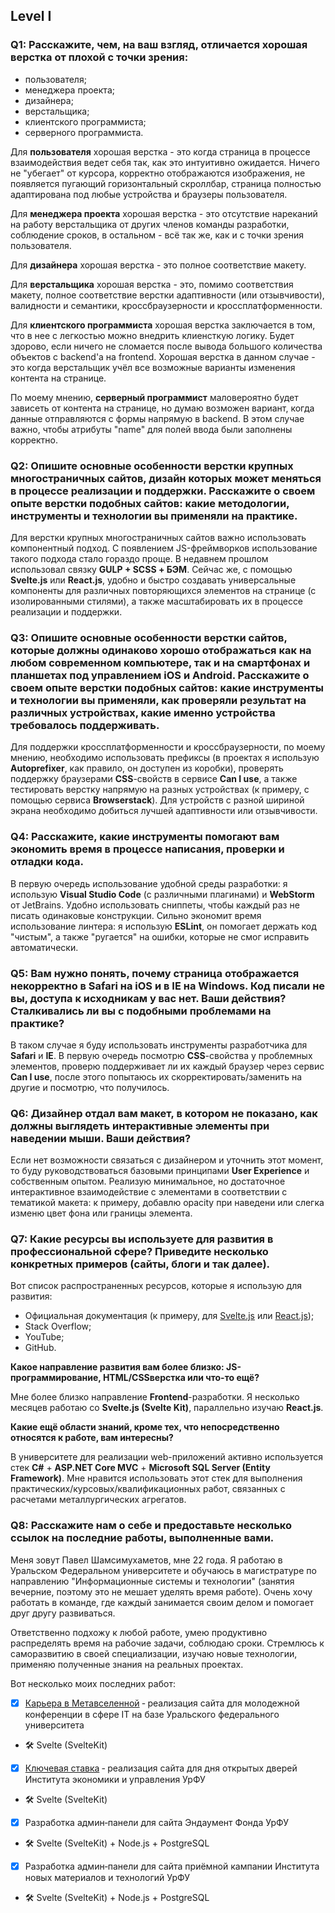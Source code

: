 ## Level I

### Q1: Расскажите, чем, на ваш взгляд, отличается хорошая верстка от плохой с точки зрения:
 - пользователя; 
 - менеджера проекта;
 - дизайнера;
 - верстальщика; 
 - клиентского программиста;
 - серверного программиста.

Для **пользователя** хорошая верстка - это когда страница в процессе взаимодействия ведет себя так, как это интуитивно ожидается. Ничего не "убегает" от курсора, корректно отображаются изображения, не появляется пугающий горизонтальный скроллбар, страница полностью адаптирована под любые устройства и браузеры пользователя.

Для **менеджера проекта** хорошая верстка - это отсутствие нареканий на работу верстальщика от других членов команды разработки, соблюдение сроков, в остальном - всё так же, как и с точки зрения пользователя.

Для **дизайнера** хорошая верстка - это полное соответствие макету.

Для **верстальщика** хорошая верстка - это, помимо соответствия макету, полное соответствие верстки адаптивности (или отзывчивости), валидности и семантики, кроссбраузерности и кроссплатформенности.

Для **клиентского программиста** хорошая верстка заключается в том, что в нее с легкостью можно внедрить клиенсткую логику. Будет здорово, если ничего не сломается после вывода большого количества объектов с backend'а на frontend. Хорошая верстка в данном случае - это когда верстальщик учёл все возможные варианты изменения контента на странице.

По моему мнению, **серверный программист** маловероятно будет зависеть от контента на странице, но думаю возможен вариант, когда данные отправляются с формы напрямую в backend. В этом случае важно, чтобы атрибуты "name" для полей ввода были заполнены корректно.

### Q2: Опишите основные особенности верстки крупных многостраничных сайтов, дизайн которых может меняться в процессе реализации и поддержки. Расскажите о своем опыте верстки подобных сайтов: какие методологии, инструменты и технологии вы применяли на практике.

Для верстки крупных многостраничных сайтов важно использовать компонентный подход. С появлением JS-фреймворков использование такого подхода стало гораздо проще.
В недавнем прошлом использовал связку **GULP + SCSS + БЭМ**. Сейчас же, с помощью **Svelte.js** или **React.js**, удобно и быстро создавать универсальные компоненты для различных повторяющихся элементов на странице (с изолированными стилями), а также масштабировать их в процессе реализации и поддержки.

### Q3: Опишите основные особенности верстки сайтов, которые должны одинаково хорошо отображаться как на любом современном компьютере, так и на смартфонах и планшетах под управлением iOS и Android. Расскажите о своем опыте верстки подобных сайтов: какие инструменты и технологии вы применяли, как проверяли результат на различных устройствах, какие именно устройства требовалось поддерживать.

Для поддержки кроссплатформенности и кроссбраузерности, по моему мнению, необходимо использовать префиксы (в проектах я использую **Autoprefixer**, как правило, он доступен из коробки), проверять поддержку браузерами **CSS**-свойств в сервисе **Can I use**, а также тестировать верстку напрямую на разных устройствах (к примеру, с помощью сервиса **Browserstack**). Для устройств с разной шириной экрана необходимо добиться лучшей адаптивности или отзывчивости.

### Q4: Расскажите, какие инструменты помогают вам экономить время в процессе написания, проверки и отладки кода.

В первую очередь использование удобной среды разработки: я использую **Visual Studio Code** (с различными плагинами) и **WebStorm** от JetBrains. Удобно использовать сниппеты, чтобы каждый раз не писать одинаковые конструкции. Сильно экономит время использование линтера: я использую **ESLint**, он помогает держать код "чистым", а также "ругается" на ошибки, которые не смог исправить автоматически.

### Q5: Вам нужно понять, почему страница отображается некорректно в Safari на iOS и в IE на Windows. Код писали не вы, доступа к исходникам у вас нет. Ваши действия? Сталкивались ли вы с подобными проблемами на практике?

В таком случае я буду использовать инструменты разработчика для **Safari** и **IE**. В первую очередь посмотрю **CSS**-свойства у проблемных элементов, проверю поддерживает ли их каждый браузер через сервис **Can I use**, после этого попытаюсь их скорректировать/заменить на другие и посмотрю, что получилось.

### Q6: Дизайнер отдал вам макет, в котором не показано, как должны выглядеть интерактивные элементы при наведении мыши. Ваши действия?

Если нет возможности связаться с дизайнером и уточнить этот момент, то буду руководствоваться базовыми принципами **User Experience** и собственным опытом. Реализую минимальное, но достаточное интерактивное взаимодействие с элементами в соответствии с тематикой макета: к примеру, добавлю opacity при наведени или слегка изменю цвет фона или границы элемента.

### Q7: Какие ресурсы вы используете для развития в профессиональной сфере? Приведите несколько конкретных примеров (сайты, блоги и так далее). 

Вот список распространенных ресурсов, которые я использую для развития:
- Официальная документация (к примеру, для [Svelte.js](https://ru.svelte.dev/) или [React.js](https://ru.reactjs.org/));
- Stack Overflow;
- YouTube;
- GitHub.

**Какое направление развития вам более близко: JS-программирование, HTML/CSSверстка или что-то ещё?**

Мне более близко направление **Frontend**-разработки. Я несколько месяцев работаю со **Svelte.js (Svelte Kit)**, параллельно изучаю **React.js**.

**Какие ещё области знаний, кроме тех, что непосредственно относятся к работе, вам
интересны?**

В университете для реализации web-приложений активно используется стек **C#** + **ASP.NET Core MVC** + **Microsoft SQL Server (Entity Framework)**. Мне нравится использовать этот стек для выполнения практических/курсовых/квалификационных работ, связанных с расчетами металлургических агрегатов.

### Q8: Расскажите нам о себе и предоставьте несколько ссылок на последние работы, выполненные вами. 

Меня зовут Павел Шамсимухаметов, мне 22 года. Я работаю в Уральском Федеральном университете и обучаюсь в магистратуре по направлению "Информационные системы и технологии" (занятия вечерние, поэтому это не мешает уделять время работе). Очень хочу работать в команде, где каждый занимается своим делом и помогает друг другу развиваться. 

Ответственно подхожу к любой работе, умею продуктивно распределять время на рабочие задачи, соблюдаю сроки. Стремлюсь к саморазвитию в своей специализации, изучаю новые технологии, применяю полученные знания на реальных проектах.

Вот несколько моих последних работ:
- [x] [Карьера в Метавселенной](https://metaverse‑career.ru/) ‑ реализация сайта для молодежной конференции в сфере IT на базе Уральского федерального университета 
- :hammer_and_wrench: Svelte (SvelteKit)
- [x] [Ключевая ставка](https://econstaff.urfu.ru/) ‑ реализация сайта для дня открытых дверей Института экономики и управления УрФУ 
- :hammer_and_wrench: Svelte (SvelteKit)
- [x] Разработка админ‑панели для сайта Эндаумент Фонда УрФУ
- :hammer_and_wrench: Svelte (SvelteKit) + Node.js + PostgreSQL
- [x] Разработка админ‑панели для сайта приёмной кампании Института новых материалов и технологий УрФУ
- :hammer_and_wrench: Svelte (SvelteKit) + Node.js + PostgreSQL
